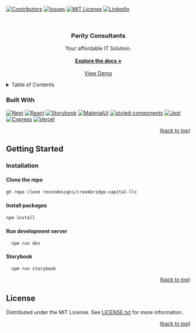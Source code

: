 <a name="readme-top"></a>


<!-- Project Shields -->
[![Contributors][contributors-shield]][contributors-url]
[![Issues][issues-shield]][issues-url]
[![MIT License][license-shield]][license-url]
[![LinkedIn][linkedin-shield]][linkedin-url]


<!-- Project Header -->
<br />
<div align="center">
  <h3 align="center">Parity Consultants</h3>
  <p align="center">
    Your affordable IT Solution.
    <br />
    <br />
    <a href="https://github.com/recondesigns/parity-consultants"><strong>Explore the docs »</strong></a>
    <br />
    <br />
    <a href="https://parity-consultants.vercel.app/">View Demo</a>
  </p>
</div>


<!-- Table of contents -->
<details>
  <summary>Table of Contents</summary>
  <ol>
    <li>
      <a href="#about-the-project">About The Project</a>
      <ul>
        <li><a href="#built-with">Built With</a></li>
      </ul>
    </li>
    <li>
      <a href="#getting-started">Getting Started</a>
      <ul>
        <li><a href="#installation">Installation</a></li>
      </ul>
    </li>
    <li><a href="#license">License</a></li>
  </ol>
</details>


<!-- About the project -->
### Built With

[![Next][Next.js]][Next-url]
[![React][React.js]][React-url]
[![Storybook][Storybook.js]][Storybook-url]
[![MaterialUI][MaterialUI]][MaterialUI-url]
[![styled-components][Styled-Components]][Styled-Components-url]
[![Jest][Jest]][Jest-url]
[![Cypress][Cypress]][Cypress-url]
[![Vercel][Vercel]][Vercel-url]

<p align="right">(<a href="#readme-top">back to top</a>)</p>


<!-- Getting started -->
## Getting Started

### Installation

#### Clone the repo
   ```sh
   gh repo clone recondesigns/creekbridge-capital-llc
   ```

#### Install packages
   ```sh
   npm install
   ```

#### Run development server
  ```
    npm run dev
  ```

#### Storybook
  ```
    npm run storybook
  ```

<p align="right">(<a href="#readme-top">back to top</a>)</p>


<!-- License -->
## License

Distributed under the MIT License. See [LICENSE.txt](http://www.google.com) for more information.

<p align="right">(<a href="#readme-top">back to top</a>)</p>

<!-- Markdown links & images -->
[contributors-shield]: https://img.shields.io/github/contributors/recondesigns/parity-consultants.svg?style=for-the-badge
[contributors-url]: https://github.com/recondesigns/parity-consultants/graphs/contributors
[issues-shield]: https://img.shields.io/github/issues/recondesigns/parity-consultants.svg?style=for-the-badge
[issues-url]: https://github.com/recondesigns/parity-consultants/issues
[license-shield]: https://img.shields.io/github/license/recondesigns/parity-consultants.svg?style=for-the-badge
[license-url]: https://github.com/recondesigns/parity-consultants/blob/main/LICENSE.txt
[linkedin-shield]: https://img.shields.io/badge/-LinkedIn-black.svg?style=for-the-badge&logo=linkedin&colorB=555
[linkedin-url]: https://www.linkedin.com/in/stedman/
[product-screenshot]: images/screenshot.png
[Next.js]: https://img.shields.io/badge/next.js-000000?style=for-the-badge&logo=nextdotjs&logoColor=white
[Next-url]: https://nextjs.org/
[React.js]: https://img.shields.io/badge/React-20232A?style=for-the-badge&logo=react&logoColor=61DAFB
[React-url]: https://reactjs.org/
[Storybook.js]: https://img.shields.io/badge/storybook-FF4785?style=for-the-badge&logo=storybook&logoColor=white
[Storybook-url]: https://storybook.js.org/
[Styled-Components]: https://img.shields.io/badge/styled--components-DB7093?style=for-the-badge&logo=styled-components&logoColor=white
[Styled-Components-url]: https://styled-components.com/
[MaterialUI]: https://img.shields.io/badge/Material%20UI-007FFF?style=for-the-badge&logo=mui&logoColor=white
[MaterialUI-url]: https://mui.com/
[Jest]: https://img.shields.io/badge/Jest-C21325?style=for-the-badge&logo=jest&logoColor=white
[Jest-url]: https://jestjs.io/
[Cypress]: https://img.shields.io/badge/Cypress-17202C?style=for-the-badge&logo=cypress&logoColor=white
[Cypress-url]: https://www.cypress.io/
[Vercel]: https://img.shields.io/badge/Vercel-000000?style=for-the-badge&logo=vercel&logoColor=white
[Vercel-url]: https://vercel.com/
